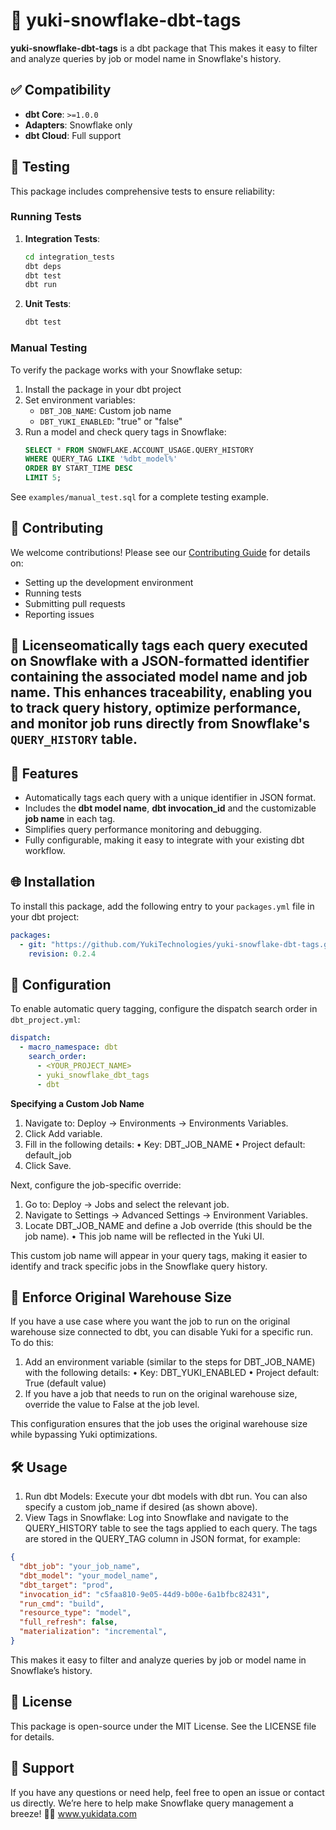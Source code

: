 # 🐧 yuki-snowflake-dbt-tags

**yuki-snowflake-dbt-tags** is a dbt package that This makes it easy to filter and analyze queries by job or model name in Snowflake's history.

## ✅ Compatibility

- **dbt Core**: `>=1.0.0`
- **Adapters**: Snowflake only
- **dbt Cloud**: Full support

## 🧪 Testing

This package includes comprehensive tests to ensure reliability:

### Running Tests

1. **Integration Tests**:
   ```bash
   cd integration_tests
   dbt deps
   dbt test
   dbt run
   ```

2. **Unit Tests**:
   ```bash
   dbt test
   ```

### Manual Testing

To verify the package works with your Snowflake setup:

1. Install the package in your dbt project
2. Set environment variables:
   - `DBT_JOB_NAME`: Custom job name
   - `DBT_YUKI_ENABLED`: "true" or "false"
3. Run a model and check query tags in Snowflake:
   ```sql
   SELECT * FROM SNOWFLAKE.ACCOUNT_USAGE.QUERY_HISTORY
   WHERE QUERY_TAG LIKE '%dbt_model%'
   ORDER BY START_TIME DESC
   LIMIT 5;
   ```

See `examples/manual_test.sql` for a complete testing example.

## 🤝 Contributing

We welcome contributions! Please see our [Contributing Guide](CONTRIBUTING.md) for details on:

- Setting up the development environment
- Running tests
- Submitting pull requests
- Reporting issues

## 📄 Licenseomatically tags each query executed on Snowflake with a JSON-formatted identifier containing the associated model name and job name. This enhances traceability, enabling you to track query history, optimize performance, and monitor job runs directly from Snowflake's `QUERY_HISTORY` table.

## 🚀 Features

- Automatically tags each query with a unique identifier in JSON format.
- Includes the **dbt model name**, **dbt invocation_id** and the customizable **job name** in each tag.
- Simplifies query performance monitoring and debugging.
- Fully configurable, making it easy to integrate with your existing dbt workflow.

## 🌐 Installation

To install this package, add the following entry to your `packages.yml` file in your dbt project:

```yaml
packages:
  - git: "https://github.com/YukiTechnologies/yuki-snowflake-dbt-tags.git"
    revision: 0.2.4
```

## 🔧 Configuration

To enable automatic query tagging, configure the dispatch search order in `dbt_project.yml`:

```yaml
dispatch:
  - macro_namespace: dbt
    search_order:
      - <YOUR_PROJECT_NAME>
      - yuki_snowflake_dbt_tags
      - dbt
```

**Specifying a Custom Job Name**

1.	Navigate to: Deploy -> Environments -> Environments Variables.
2.	Click Add variable.
3.	Fill in the following details:
•	Key: DBT_JOB_NAME
•	Project default: default_job
4.	Click Save.

Next, configure the job-specific override:
1.	Go to: Deploy -> Jobs and select the relevant job.
2.	Navigate to Settings -> Advanced Settings -> Environment Variables.
3.	Locate DBT_JOB_NAME and define a Job override (this should be the job name).
•	This job name will be reflected in the Yuki UI.

This custom job name will appear in your query tags, making it easier to identify and track specific jobs in the Snowflake query history.

## 🌟 Enforce Original Warehouse Size

If you have a use case where you want the job to run on the original warehouse size connected to dbt, you can disable Yuki for a specific run. To do this:
1.	Add an environment variable (similar to the steps for DBT_JOB_NAME) with the following details:
•	Key: DBT_YUKI_ENABLED
•	Project default: True (default value)
2.	If you have a job that needs to run on the original warehouse size, override the value to False at the job level.

This configuration ensures that the job uses the original warehouse size while bypassing Yuki optimizations.


## 🛠 Usage

1.	Run dbt Models: Execute your dbt models with dbt run. You can also specify a custom job_name if desired (as shown above).
2.	View Tags in Snowflake: Log into Snowflake and navigate to the QUERY_HISTORY table to see the tags applied to each query. The tags are stored in the QUERY_TAG column in JSON format, for example:

```json
{
  "dbt_job": "your_job_name",
  "dbt_model": "your_model_name",
  "dbt_target": "prod",
  "invocation_id": "c5faa810-9e05-44d9-b00e-6a1bfbc82431",
  "run_cmd": "build",
  "resource_type": "model",
  "full_refresh": false,
  "materialization": "incremental",
}
```

This makes it easy to filter and analyze queries by job or model name in Snowflake’s history.

## 📄 License
This package is open-source under the MIT License. See the LICENSE file for details.

## 💬 Support
If you have any questions or need help, feel free to open an issue or contact us directly. We’re here to help make Snowflake query management a breeze! 🐧✨
www.yukidata.com
